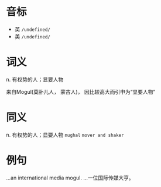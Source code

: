 # 音标

- 英 `/undefined/`
- 美 `/undefined/`

# 词义

n. 有权势的人；显要人物




来自Mogul(莫卧儿人， 蒙古人)， 因比较高大而引申为“显要人物”

# 同义

n. 有权势的人；显要人物
`mughal` `mover and shaker`

# 例句

...an international media mogul.
...一位国际传媒大亨。


